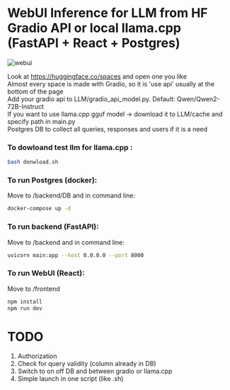 # WebUI Inference for LLM from HF Gradio API or local llama.cpp (FastAPI + React + Postgres)


![webui](https://github.com/PerekhodovAnton/WebUIChatBotInference/assets/145850725/a0984bae-7aa3-40c6-9c92-5bf9567c2b82)

Look at https://huggingface.co/spaces and open one you like\
Almost every space is made with Gradio, so it is 'use api' usually at the bottom of the page\
Add your gradio api to LLM/gradio_api_model.py. Default: Qwen/Qwen2-72B-Instruct\
If you want to use llama.cpp gguf model -> download it to LLM/cache and specify path in main.py\
Postgres DB to collect all queries, responses and users if it is a need

### To dowloand test llm for llama.cpp :
```bash
bash donwload.sh
```

### To run Postgres (docker):
Move to /backend/DB and in command line:
```bash
docker-compose up -d
```
### To run backend (FastAPI):
Move to /backend and in command line:
```bash
uvicorn main:app --host 0.0.0.0 --port 8000
```
### To run WebUI (React): 
Move to /frontend
```bash
npm install
npm run dev
```
# TODO
1. Authorization 
2. Check for query validity (column already in DB)
3. Switch to on off DB and between gradio or llama.cpp
4. Simple launch in one script (like .sh)
